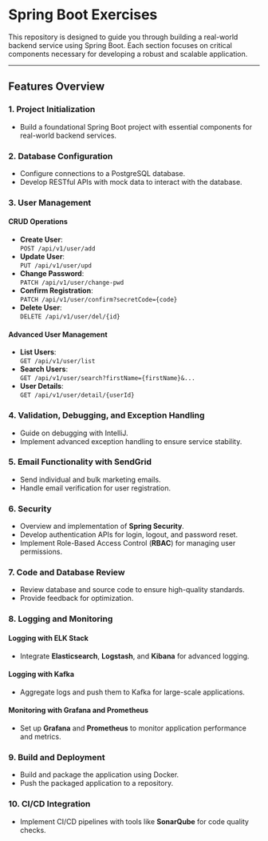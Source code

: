 # Spring Boot Exercises  

This repository is designed to guide you through building a real-world backend service using Spring Boot. Each section focuses on critical components necessary for developing a robust and scalable application.  

---

## **Features Overview**  

### 1. **Project Initialization**  
- Build a foundational Spring Boot project with essential components for real-world backend services.

### 2. **Database Configuration**  
- Configure connections to a PostgreSQL database.  
- Develop RESTful APIs with mock data to interact with the database.

### 3. **User Management**  
#### **CRUD Operations**  
- **Create User**:  
  `POST /api/v1/user/add`  
- **Update User**:  
  `PUT /api/v1/user/upd`  
- **Change Password**:  
  `PATCH /api/v1/user/change-pwd`  
- **Confirm Registration**:  
  `PATCH /api/v1/user/confirm?secretCode={code}`  
- **Delete User**:  
  `DELETE /api/v1/user/del/{id}`  

#### **Advanced User Management**  
- **List Users**:  
  `GET /api/v1/user/list`  
- **Search Users**:  
  `GET /api/v1/user/search?firstName={firstName}&...`  
- **User Details**:  
  `GET /api/v1/user/detail/{userId}`  

### 4. **Validation, Debugging, and Exception Handling**  
- Guide on debugging with IntelliJ.  
- Implement advanced exception handling to ensure service stability.

### 5. **Email Functionality with SendGrid**  
- Send individual and bulk marketing emails.  
- Handle email verification for user registration.

### 6. **Security**  
- Overview and implementation of **Spring Security**.  
- Develop authentication APIs for login, logout, and password reset.  
- Implement Role-Based Access Control (**RBAC**) for managing user permissions.

### 7. **Code and Database Review**  
- Review database and source code to ensure high-quality standards.  
- Provide feedback for optimization.

### 8. **Logging and Monitoring**  
#### **Logging with ELK Stack**  
- Integrate **Elasticsearch**, **Logstash**, and **Kibana** for advanced logging.  

#### **Logging with Kafka**  
- Aggregate logs and push them to Kafka for large-scale applications.

#### **Monitoring with Grafana and Prometheus**  
- Set up **Grafana** and **Prometheus** to monitor application performance and metrics.

### 9. **Build and Deployment**  
- Build and package the application using Docker.  
- Push the packaged application to a repository.

### 10. **CI/CD Integration**  
- Implement CI/CD pipelines with tools like **SonarQube** for code quality checks.
